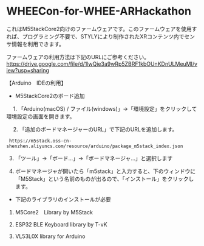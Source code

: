 # WHEECon-for-WHEE-ARHackathon
これはM5StackCore2向けのファームウェアです。このファームウェアを使用すれば、プログラミング不要で、STYLYにより制作されたXRコンテンツ内でセンサ情報を利用できます。

ファームウェアの利用方法は下記のURLにご参考ください。
https://drive.google.com/file/d/1lwQie3a9wRp5ZBRF1kbOUnKDnULMeuMI/view?usp=sharing

【Arduino　IDEの利用】

- M5StackCore2のボード追加

 　   1. 「Arduino(macOS) / ファイル(windows)」→「環境設定」をクリックして環境設定の画面を開きます。

 　 2. 「追加のボードマネージャーのURL」で下記のURLを追加します。

     https://m5stack.oss-cn-shenzhen.aliyuncs.com/resource/arduino/package_m5stack_index.json

   3. 「ツール」→「ボード…」→「ボードマネージャ…」と選択します

   4. ボードマネージャが開いたら「m5stack」と入力すると、下のウィンドウに「M5Stack」という名前のものが出るので、「インストール」をクリックします。


- 下記のライブラリのインストールが必要

 1. M5Core2　Library by M5Stack

 2. ESP32 BLE Keyboard library by T-vK

 3. VL53L0X library for Arduino
